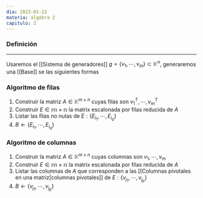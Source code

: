 ```yaml
---
dia: 2023-01-22
materia: algebra 2
capitulo: 2
---
```

### Definición
---
Usaremos el [[Sistema de generadores]] $g=\{ v_1, \cdots, v_m \} \subset \mathbb{K}^n$, generaremos una [[Base]] se las siguientes formas

### Algoritmo de filas
1. Construir la matriz $A \in \mathbb{K}^{m \times n}$ cuyas filas son $v_1^T, \cdots, v_m^T$
2. Construir $E \in \mathbb{m \times n}$ la matrix escalonada por filas reducida de $A$
3. Listar las filas no nulas de $E: \{E_{i_{1}}, \cdots, E_{i_{q}} \}$
4. $B \gets \{E_{i_{1}}, \cdots, E_{i_{q}} \}$


### Algoritmo de columnas
1. Construir la matriz $A \in \mathbb{K}^{m \times n}$ cuyas columnas son $v_1, \cdots, v_m$
2. Construir $E \in \mathbb{m \times n}$ la matrix escalonada por filas reducida de $A$
3. Listar las columnas de $A$ que corresponden a las [[Columnas pivotales en una matriz|columnas pivotales]] de $E: \{v_{j_1}, \cdots, v_{j_p} \}$
4. $B \gets \{v_{j_1}, \cdots, v_{j_p} \}$
